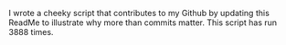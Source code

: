 I wrote a cheeky script that contributes to my Github by updating this ReadMe to illustrate why more than commits matter. This script has run 3888 times.